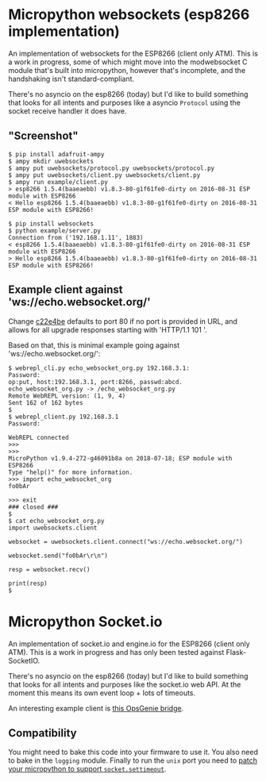 # Micropython websockets (esp8266 implementation)

An implementation of websockets for the ESP8266 (client only ATM). This is a
work in progress, some of which might move into the modwebsocket C module
that's built into micropython, however that's incomplete, and the handshaking
isn't standard-compliant.

There's no asyncio on the esp8266 (today) but I'd like to build something that
looks for all intents and purposes like a asyncio `Protocol` using the
socket receive handler it does have.

## "Screenshot"

```
$ pip install adafruit-ampy
$ ampy mkdir uwebsockets
$ ampy put uwebsockets/protocol.py uwebsockets/protocol.py
$ ampy put uwebsockets/client.py uwebsockets/client.py
$ ampy run example/client.py
> esp8266 1.5.4(baaeaebb) v1.8.3-80-g1f61fe0-dirty on 2016-08-31 ESP module with ESP8266
< Hello esp8266 1.5.4(baaeaebb) v1.8.3-80-g1f61fe0-dirty on 2016-08-31 ESP module with ESP8266!
```

```
$ pip install websockets
$ python example/server.py
Connection from ('192.168.1.11', 1883)
< esp8266 1.5.4(baaeaebb) v1.8.3-80-g1f61fe0-dirty on 2016-08-31 ESP module with ESP8266
> Hello esp8266 1.5.4(baaeaebb) v1.8.3-80-g1f61fe0-dirty on 2016-08-31 ESP module with ESP8266!
```

## Example client against 'ws://echo.websocket.org/'

Change [c22e4be](commit/c22e4be2142dc2335d35cb2046c969eb3d29dac0) defaults to port 80 if no port is provided in URL, and allows for all upgrade responses starting with 'HTTP/1.1 101 '.

Based on that, this is minimal example going against 'ws://echo.websocket.org/':

```
$ webrepl_cli.py echo_websocket_org.py 192.168.3.1:
Password: 
op:put, host:192.168.3.1, port:8266, passwd:abcd.
echo_websocket_org.py -> /echo_websocket_org.py
Remote WebREPL version: (1, 9, 4)
Sent 162 of 162 bytes
$ 
$ webrepl_client.py 192.168.3.1
Password: 

WebREPL connected
>>> 
>>> 
MicroPython v1.9.4-272-g46091b8a on 2018-07-18; ESP module with ESP8266
Type "help()" for more information.
>>> import echo_websocket_org
fo0bAr

>>> exit
### closed ###
$ 
$ cat echo_websocket_org.py 
import uwebsockets.client

websocket = uwebsockets.client.connect("ws://echo.websocket.org/")

websocket.send("fo0bAr\r\n")

resp = websocket.recv()

print(resp)
$ 
```

# Micropython Socket.io

An implementation of socket.io and engine.io for the ESP8266 (client only ATM).
This is a work in progress and has only been tested against Flask-SocketIO.

There's no asyncio on the esp8266 (today) but I'd like to build something that
looks for all intents and purposes like the socket.io web API. At the moment
this means its own event loop + lots of timeouts.

An interesting example client is
[this OpsGenie bridge](https://github.com/danni/micropython-opsgenie-bridge/tree/master/uclient).

## Compatibility

You might need to bake this code into your firmware to use it. You also need
to bake in the `logging` module. Finally to run the `unix` port you need to
[patch your micropython to support `socket.settimeout`](https://github.com/danni/micropython/tree/2379-unix-settimeout).
